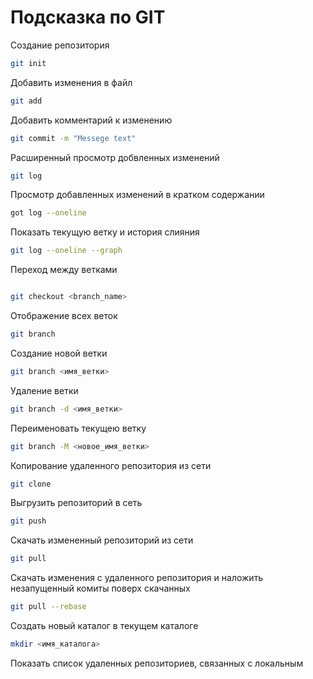 # Подсказка по GIT

Создание репозитория
```sh
git init
```

Добавить изменения в файл
```sh
git add
```

Добавить комментарий к изменению
```sh
git commit -m "Messege text"
```

Расширенный просмотр добвленных изменений
```sh 
git log
```

Просмотр добавленных изменений в кратком содержании
```sh
got log --oneline
```

Показать текущую ветку и история слияния
```sh
git log --oneline --graph
```

Переход между ветками
```sh

git checkout <branch_name>
```

Отображение всех веток
```sh
git branch
```

Создание новой ветки
```sh
git branch <имя_ветки>
```

Удаление ветки
```sh
git branch -d <имя_ветки>
```

Переименовать текущею ветку
```sh
git branch -M <новое_имя_ветки>
```

Копирование удаленного репозитория из сети 
```sh
git clone
```

Выгрузить репозиторий в сеть
```sh
git push
```

Скачать измененный репозиторий из сети
```sh
git pull
```

Скачать изменения с удаленного репозитория и наложить незапущенный комиты поверх скачанных
```sh
git pull --rebase
```

Создать новый каталог в текущем каталоге
```sh
mkdir <имя_каталога>
```

Показать список удаленных репозиториев, связанных с локальным
```sh
```
